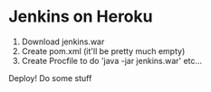 # Jenkins on Heroku

1. Download jenkins.war
2. Create pom.xml (it'll be pretty much empty)
3. Create Procfile to do 'java -jar jenkins.war' etc...

Deploy! Do some stuff